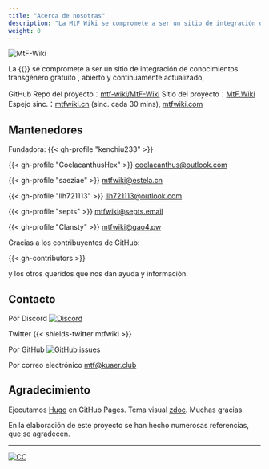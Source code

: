 ```yaml
---
title: "Acerca de nosotras"
description: "La MtF Wiki se compromete a ser un sitio de integración de conocimientos transgénero gratuito , abierto y continuamente actualizado,"
weight: 0
---
```


![MtF-Wiki](/new/mtf-wiki-long.svg)

La {{<mtf-wiki>}} se compromete a ser un sitio de integración de conocimientos transgénero gratuito , abierto y continuamente actualizado,

<i class="bi bi-github" aria-label="GitHub"></i> GitHub Repo del proyecto：[mtf-wiki/MtF-Wiki](https://github.com/mtf-wiki/MtF-Wiki)
<i class="bi bi-link-45deg" aria-label="Website"></i> Sitio del proyecto：[MtF.Wiki](https://mtf.wiki)
<i class="bi bi-link-45deg" aria-label="Website"></i>Espejo sinc.：[mtfwiki.cn](https://mtfwiki.cn) (sinc. cada 30 mins), [mtfwiki.com](https://mtfwiki.com)

<link rel="stylesheet" href="https://cdn.jsdelivr.net/npm/bootstrap-icons@1.5.0/font/bootstrap-icons.css">

## Mantenedores

Fundadora: {{< gh-profile "kenchiu233" >}}

{{< gh-profile "CoelacanthusHex" >}}&nbsp;<coelacanthus@outlook.com>

{{< gh-profile "saeziae" >}}&nbsp;<mtfwiki@estela.cn>

{{< gh-profile "llh721113" >}}&nbsp;<llh721113@outlook.com>

{{< gh-profile "septs" >}}&nbsp;<mtfwiki@septs.email>

{{< gh-profile "Clansty" >}}&nbsp;<mtfwiki@gao4.pw>

Gracias a los contribuyentes de GitHub:

{{< gh-contributors >}}

y los otros queridos que nos dan ayuda y información.

## Contacto

Por Discord [![Discord][shields-discord]](https://233.plus/discord)

Twitter {{< shields-twitter mtfwiki >}}

Por GitHub [![GitHub issues][shields-github]](https://github.com/mtf-wiki/MtF-Wiki/issues/new)

Por correo electrónico <mtf@kuaer.club>

[shields-discord]: https://img.shields.io/discord/883004164760801320?style=flat-square
[shields-github]: https://img.shields.io/github/issues/mtf-wiki/MtF-Wiki?style=flat-square

## Agradecimiento

Ejecutamos [Hugo][hugo-url] en GitHub Pages. Tema visual [zdoc][zdoc-url]. Muchas gracias.

En la elaboración de este proyecto se han hecho numerosas referencias, que se agradecen.

---

[![CC](https://i.creativecommons.org/l/by-sa/4.0/88x31.png)](https://creativecommons.org/licenses/by-sa/4.0/)

[hugo-url]: https://github.com/gohugoio/hugo
[zdoc-url]: https://github.com/zzossig/hugo-theme-zdoc
